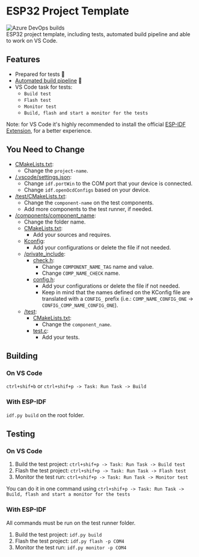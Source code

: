# ESP32 Project Template

![Azure DevOps builds](https://img.shields.io/azure-devops/build/gfurtadoalmeida/GitHub/38?)  
ESP32 project template, including tests, automated build pipeline and able to work on VS Code.  

## Features

* Prepared for tests 🧪
* [Automated build pipeline](/.pipeline/) 🚀
* VS Code task for tests:
  * `Build test`
  * `Flash test`
  * `Monitor test`
  * `Build, flash and start a monitor for the tests`

Note: for VS Code it's highly recommended to install the official [ESP-IDF Extension](https://marketplace.visualstudio.com/items?itemName=espressif.esp-idf-extension), for a better experience.

## You Need to Change

* [CMakeLists.txt](/CMakeLists.txt):
  * Change the `project-name`.
* [/.vscode/settings.json](/.vscode/settings.json):
  * Change `idf.portWin` to the COM port that your device is connected.
  * Change `idf.openOcdConfigs` based on your device.
* [/test/CMakeLists.txt](/test/CMakeLists.txt):
  * Change the `component-name` on the test components.
  * Add more components to the test runner, if needed.
* [/components/component_name](/components/component_name/):
  * Change the folder name.
  * [CMakeLists.txt](/components/component_name/CMakeLists.txt):
    * Add your sources and requires.
  * [Kconfig](/components/component_name/Kconfig):
    * Add your configurations or delete the file if not needed.
  * [/private_include](/components/component_name/private_include/):
    * [check.h](/components/component_name/private_include/check.h):
      * Change `COMPONENT_NAME_TAG` name and value.
      * Change `COMP_NAME_CHECK` name.
    * [config.h](/components/component_name/private_include/config.h):
      * Add your configurations or delete the file if not needed.
      * Keep in mind that the names defined on the KConfig file are translated with a `CONFIG_` prefix (i.e.: `COMP_NAME_CONFIG_ONE` -> `CONFIG_COMP_NAME_CONFIG_ONE`).
  * [/test](/components/component_name/test/):
    * [CMakeLists.txt](/components/component_name/test/CMakeLists.txt):
      * Change the `component_name`.
    * [test.c](/components/component_name/test/test.c):
      * Add your tests.

## Building

### On VS Code

```ctrl+shif+b``` or ```ctrl+shif+p -> Task: Run Task -> Build```

### With ESP-IDF

```idf.py build``` on the root folder.

## Testing

### On VS Code

1. Build the test project: `ctrl+shif+p -> Task: Run Task -> Build test`
2. Flash the test project: `ctrl+shif+p -> Task: Run Task -> Flash test`
3. Monitor the test run: `ctrl+shif+p -> Task: Run Task -> Monitor test`

You can do it in one command using `ctrl+shif+p -> Task: Run Task -> Build, flash and start a monitor for the tests`

### With ESP-IDF

All commands must be run on the test runner folder.

1. Build the test project: `idf.py build`
2. Flash the test project: `idf.py flash -p COM4`
3. Monitor the test run: `idf.py monitor -p COM4`
